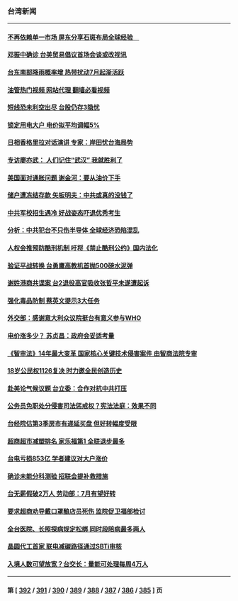 ### 台湾新闻
---
#### [不再依赖单一市场 屏东分享石斑布局全球经验　](../../pages/ncid1349361/n13767726.md?06270045) 
#### [邓振中确诊 台美贸易倡议首场会谈或改视讯](../../pages/ncid1349361/n13767742.md?06270045) 
#### [台东南部降雨概率增 热带扰动7月起渐活跃](../../pages/ncid1349361/n13767747.md?06270045) 
#### [油管热门视频 网站代理 翻墙必看视频](http://209.222.30.114:81/youtube.html?06270045)
#### [短线恐未利空出尽 台股仍存3隐忧](../../pages/ncid1349361/n13767709.md?06270045) 
#### [锁定用电大户 电价拟平均调幅5%](../../pages/ncid1349361/n13767707.md?06270045) 
#### [日相香格里拉对话演讲 专家：岸田忧台海局势](../../pages/ncid1349361/n13767253.md?06270045) 
#### [专访廖亦武： 人们记住“武汉” 我就胜利了](../../pages/ncid1349361/n13767227.md?06270045) 
#### [美国面对通胀问题 谢金河：要从油价下手](../../pages/ncid1349361/n13767221.md?06270045) 
#### [储户遭冻结存款 矢板明夫：中共或真的没钱了](../../pages/ncid1349361/n13767097.md?06270045) 
#### [中共军校招生遇冷 好战姿态吓退优秀考生](../../pages/ncid1349361/n13766945.md?06270045) 
#### [分析：中共犯台不只伤半导体 全球经济恐陷混乱](../../pages/ncid1349361/n13766756.md?06270045) 
#### [人权会推预防酷刑机制 吁将《禁止酷刑公约》国内法化](../../pages/ncid1349361/n13766837.md?06270045) 
#### [验证平战转换 台勇鹰高教机首抛500磅水泥弹](../../pages/ncid1349361/n13766835.md?06270045) 
#### [谢姓港商共谍案 台2退役高官吸收张哲平未遂遭起诉](../../pages/ncid1349361/n13766817.md?06270045) 
#### [强化毒品防制 蔡英文提示3大任务](../../pages/ncid1349361/n13766818.md?06270045) 
#### [外交部：感谢意大利众议院挺台有意义参与WHO](../../pages/ncid1349361/n13766816.md?06270045) 
#### [电价涨多少？ 苏贞昌：政府会妥适考量](../../pages/ncid1349361/n13766824.md?06270045) 
#### [《智审法》14年最大变革 国家核心关键技术侵害案件 由智商法院专审](../../pages/ncid1349361/n13766794.md?06270045) 
#### [18岁公民权1126复决 时力邀全民创造历史](../../pages/ncid1349361/n13766821.md?06270045) 
#### [赴美论气候议题 台立委：合作对抗中共打压](../../pages/ncid1349361/n13766820.md?06270045) 
#### [公务员免职处分侵害司法惩戒权？宪法法庭：效果不同](../../pages/ncid1349361/n13766791.md?06270045) 
#### [台经院估第3季房市有递延买盘 但好转幅度受限](../../pages/ncid1349361/n13766788.md?06270045) 
#### [超商超市减塑排名 家乐福第1 全联退步最多](../../pages/ncid1349361/n13766787.md?06270045) 
#### [台电亏损853亿 学者建议对大户涨价](../../pages/ncid1349361/n13766792.md?06270045) 
#### [确诊未能分科测验 招联会提补救措施](../../pages/ncid1349361/n13766796.md?06270045) 
#### [台无薪假破2万人 劳动部：7月有望好转](../../pages/ncid1349361/n13766760.md?06270045) 
#### [要求超商劝导戴口罩酿店员死伤 监院促卫福部检讨](../../pages/ncid1349361/n13766737.md?06270045) 
#### [全台医院、长照探病规定松绑  同时段陪病最多两人](../../pages/ncid1349361/n13766732.md?06270045) 
#### [晶圆代工首家 联电减碳路径通过SBTi审核](../../pages/ncid1349361/n13766759.md?06270045) 
#### [入境人数可望放宽？台交长：量能可处理每周4万人](../../pages/ncid1349361/n13766731.md?06270045) 

---
#### 第 [ [392](./392.md?06270045) / [391](./391.md?06270045) / [390](./390.md?06270045) / [389](./389.md?06270045) / [388](./388.md?06270045) / [387](./387.md?06270045) / [386](./386.md?06270045) / [385](./385.md?06270045) ] 页
